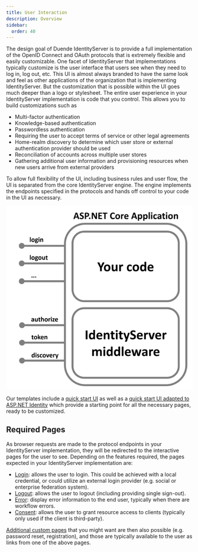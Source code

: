 ```yaml
---
title: User Interaction
description: Overview
sidebar:
  order: 40
---
```


The design goal of Duende IdentityServer is to provide a full implementation of the OpenID Connect and OAuth protocols that is extremely flexible and easily customizable. One facet of IdentityServer that implementations typically customize is the user interface that users see when they need to log in, log out, etc. This UI is almost always branded to have the same look and feel as other applications of the organization that is implementing IdentityServer. But the customization that is possible within the UI goes much deeper than a logo or stylesheet. The entire user experience in your IdentityServer implementation is code that you control. This allows you to build customizations such as
- Multi-factor authentication
- Knowledge-based authentication
- Passwordless authentication 
- Requiring the user to accept terms of service or other legal agreements
- Home-realm discovery to determine which user store or external authentication provider should be used
- Reconciliation of accounts across multiple user stores
- Gathering additional user information and provisioning resources when new users arrive from external providers

To allow full flexibility of the UI, including business rules and user flow, the UI is separated from the core IdentityServer engine. The engine implements the endpoints specified in the protocols and hands off control to your code in the UI as necessary.

![Overview](images/host.png)

Our templates include a [quick start UI](../quickstarts/2_interactive#add-the-ui) as well as a [quick start UI adapted to ASP.NET Identity](../quickstarts/5_aspnetid) which provide a starting point for all the necessary pages, ready to be customized.

## Required Pages

As browser requests are made to the protocol endpoints in your IdentityServer implementation, they will be redirected to the interactive pages for the user to see. Depending on the features required, the pages expected in your IdentityServer implementation are:
* [Login](login): allows the user to login. This could be achieved with a local credential, or could utilize an external login provider (e.g. social or enterprise federation system).
* [Logout](logout): allows the user to logout (including providing single sign-out).
* [Error](error): display error information to the end user, typically when there are workflow errors.
* [Consent](consent): allows the user to grant resource access to clients (typically only used if the client is third-party).

[Additional custom pages](custom) that you might want are then also possible (e.g. password reset, registration), and those are typically available to the user as links from one of the above pages.

